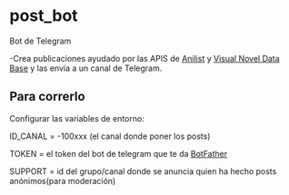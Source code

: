 # post_bot

Bot de Telegram

-Crea publicaciones ayudado por las APIS de [Anilist](https://anilist.gitbook.io/anilist-apiv2-docs/) y [Visual Novel Data Base](https://vndb.org) y las envía a un canal de Telegram.

## Para correrlo

Configurar las variables de entorno:

ID_CANAL = -100xxx (el canal donde poner los posts)

TOKEN = el token del bot de telegram que te da [BotFather](https://t.me/BotFather)

SUPPORT = id del grupo/canal donde se anuncia quien ha hecho posts anónimos(para moderación)
